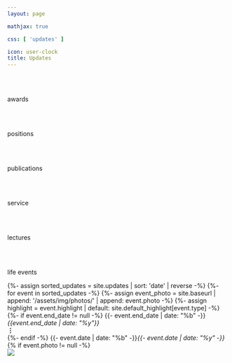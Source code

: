 ```yaml
---
layout: page

mathjax: true

css: [ 'updates' ]

icon: user-clock
title: Updates
---
```


<div class='categories'>
  <div class='cat type-award'>
    &emsp;
    <i class='color-more-faded fas fa-fw fa-trophy'></i>
    &emsp;
    <p class='visible-at-small'><br>awards</p>
  </div>
  <div class='cat type-position'>
    &emsp;
    <i class='color-more-faded fas fa-fw fa-business-time'></i>
    &emsp;
    <p class='visible-at-small'><br>positions</p>
  </div>
  <div class='cat type-publication'>
    &emsp;
    <i class='color-more-faded fas fa-fw fa-file-invoice'></i>
    &emsp;
    <p class='visible-at-small'><br>publications</p>
  </div>
  <div class='cat type-service'>
    &emsp;
    <i class='color-more-faded fas fa-fw fa-hands-helping'></i>
    &emsp;
    <p class='visible-at-small'><br>service</p>
  </div>
  <div class='cat type-lecture'>
    &emsp;
    <i class='color-more-faded fas fa-fw fa-microphone-alt'></i>
    &emsp;
    <p class='visible-at-small'><br>lectures</p>
  </div>
  <div class='cat type-life_event'>
    &emsp;
    <i class='color-more-faded fas fa-fw fa-cake-candles'></i>
    &emsp;
    <p class='visible-at-small'><br>life events</p>
  </div>
</div>

<div class='events'>
{%- assign sorted_updates = site.updates | sort: 'date' | reverse -%}
{%- for event in sorted_updates -%}
  {%- assign event_photo = site.baseurl | append: '/assets/img/photos/' | append: event.photo -%}
  {%- assign highlight = event.highlight | default: site.default_highlight[event.type] -%}
  <div class='pure-g event type-{{- event.type -}}'>
    <div class='pure-u-1-8 pure-u-sm-1-12 event-date'>
      {%- if event.end_date != null -%}
        {{- event.end_date | date: "%b" -}}<i>{{event.end_date | date: "%y"}}</i><br><b>&vellip;</b><br>
      {%- endif -%}
      {{- event.date | date: "%b" -}}<i>{{- event.date | date: "%y" -}}</i>
    </div>
    <div class='pure-u-1-12 event-icon color-more-faded {% if highlight -%} color-{{- highlight -}} {%- endif %}'>
      <i class='fas fa-fw fa-{{ event.icon | default: site.default_icon[event.type] }}'></i>
    </div>
    <div class='pure-u-19-24 pure-u-sm-5-6 event-description'>
      {% if event.photo != null -%}
        <div class='visible-at-medium float-right-medium' style='height:100%'>
          <a class='photo-box' href='{{event_photo}}'><img src='{{event_photo}}'/></a>
        </div>
      {%- endif %}
      <span class='heading'>{%- include tools/text_process.md data=event.headline -%}</span>
      {% if event.location != null -%}<div class='event-location'>(&hairsp;{{- event.location -}}&hairsp;)</div>{%- endif %}
      <p>
        {% include tools/text_process.md data=event.content %}
        {%- if event.type == "publication" and event.publink -%}
          {%- assign publink = site.baseurl | append: '/publications/' | append: event.publink -%}
          {%- for pub in site.publications -%}
            {%- if pub.id == publink and pub.tweet %}
              <blockquote class='tweet'>{% include tools/text_process.md data=pub.tweet para=true %}</blockquote>
            {%- endif %}
          {%- endfor %}
        {%- endif -%}
        {% if event.photo != null -%}
          <br>
          <a class='hidden-at-medium' href='{{event_photo}}'><img src='{{event_photo}}'/></a>
        {%- endif %}
      </p>
    </div>
  </div>
{%- endfor -%}
</div>

<script>
  var events_container = document.getElementsByClassName('events')[0];

  function select(cat) {
    setTimeout(function() {
      Array.prototype.forEach.call(document.getElementsByClassName('event'), function(e) {
        if(typeof cat === 'undefined' || e.classList.contains(cat)) {
          e.style.display = 'flex';
        } else {
          e.style.display = 'none';
        }
      });
      events_container.style.opacity = 1;
    }, 150);
  }

  Array.prototype.forEach.call(document.getElementsByClassName('cat'), function(cat) {
    cat.onclick = function(){
      events_container.style.opacity = 0;
      if(cat.classList.contains('selected')) {
        cat.classList.remove('selected');
        select();
      } else {
        Array.prototype.forEach.call(document.getElementsByClassName('cat'),
                                     cat => cat.classList.remove('selected'));
        class_cat = Array.from(cat.classList).filter(c => c.startsWith('type-'))[0];
        cat.classList.add('selected');
        select(class_cat);
      }
    };
  });
</script>